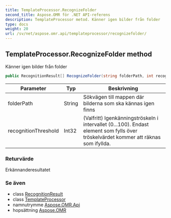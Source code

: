 ```yaml
---
title: TemplateProcessor.RecognizeFolder
second_title: Aspose.OMR för .NET API-referens
description: TemplateProcessor metod. Känner igen bilder från folder
type: docs
weight: 20
url: /sv/net/aspose.omr.api/templateprocessor/recognizefolder/
---
```

## TemplateProcessor.RecognizeFolder method

Känner igen bilder från folder

```csharp
public RecognitionResult[] RecognizeFolder(string folderPath, int recognitionThreshold = -100)
```

| Parameter | Typ | Beskrivning |
| --- | --- | --- |
| folderPath | String | Sökvägen till mappen där bilderna som ska kännas igen finns |
| recognitionThreshold | Int32 | (Valfritt) Igenkänningströskeln i intervallet (0...100). Endast element som fylls över tröskelvärdet kommer att räknas som ifyllda. |

### Returvärde

Erkännanderesultatet

### Se även

* class [RecognitionResult](../../../aspose.omr.model/recognitionresult/)
* class [TemplateProcessor](../)
* namnutrymme [Aspose.OMR.Api](../../templateprocessor/)
* hopsättning [Aspose.OMR](../../../)


